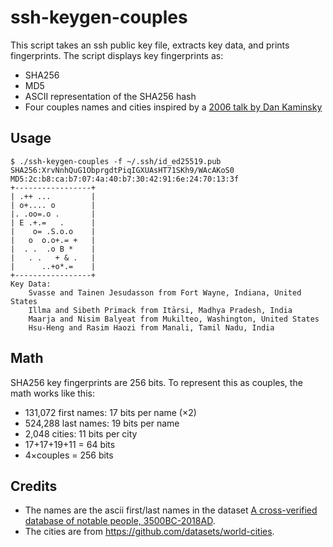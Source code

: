 ssh-keygen-couples
==================

This script takes an ssh public key file, extracts key data, and prints
fingerprints. The script displays key fingerprints as:

- SHA256
- MD5
- ASCII representation of the SHA256 hash
- Four couples names and cities inspired by a [2006 talk by Dan Kaminsky][0]

Usage
-----

    $ ./ssh-keygen-couples -f ~/.ssh/id_ed25519.pub
    SHA256:XrvNnhQuG1ObprgdtPiqIGXUAsHT71SKh9/WAcAKoS0
    MD5:2c:b8:ca:b7:07:4a:40:b7:30:42:91:6e:24:70:13:3f
    +-----------------+
    | .++ ...         |
    | o+.... o        |
    |. .oo=.o .       |
    | E .+.=   .      |
    |    o= .S.o.o    |
    |   o  o.o+.= +   |
    |  . .  .o B *    |
    |   . .   + & .   |
    |      ..+o*.=    |
    +-----------------+
    Key Data:
        Svasse and Tainen Jesudasson from Fort Wayne, Indiana, United States
        Illma and Sibeth Primack from Itārsi, Madhya Pradesh, India
        Maarja and Nisim Balyeat from Mukilteo, Washington, United States
        Hsu-Heng and Rasim Haozi from Manali, Tamil Nadu, India

Math
----

SHA256 key fingerprints are 256 bits. To represent this as couples, the math works like this:

- 131,072 first names: 17 bits per name (×2)
- 524,288 last names: 19 bits per name
- 2,048 cities: 11 bits per city
- 17+17+19+11 = 64 bits
- 4×couples = 256 bits

Credits
-------

- The names are the ascii first/last names in the dataset [A cross-verified database of notable people, 3500BC-2018AD][1].
- The cities are from https://github.com/datasets/world-cities.

[0]: <https://www.youtube.com/watch?v=QT2hOyK2qv4&t=599s>
[1]: <https://www.nature.com/articles/s41597-022-01369-4>
